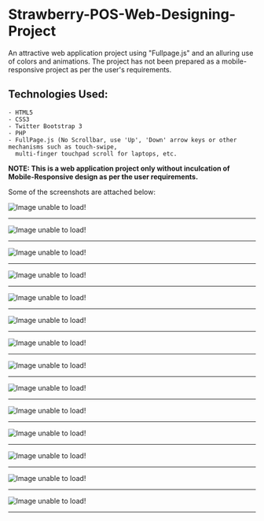 # Strawberry-POS-Web-Designing-Project  

An attractive web application project using "Fullpage.js" and an alluring use of colors and animations. The project has not been prepared as a mobile-responsive project as per the user's requirements.    

## Technologies Used:  
    - HTML5
    - CSS3
    - Twitter Bootstrap 3
    - PHP
    - FullPage.js (No Scrollbar, use 'Up', 'Down' arrow keys or other mechanisms such as touch-swipe,
      multi-finger touchpad scroll for laptops, etc.
    
__NOTE: This is a web application project only without inculcation of Mobile-Responsive design as per the user requirements.__
    
Some of the screenshots are attached below:    

![Image unable to load!](/Strawberry%20POS/Screenshots/1.png)  
  
-----------------------------------------
  
![Image unable to load!](/Strawberry%20POS/Screenshots/2.png)  
  
-----------------------------------------
  
![Image unable to load!](/Strawberry%20POS/Screenshots/3.png)  
  
-----------------------------------------
  
![Image unable to load!](/Strawberry%20POS/Screenshots/4.png)  
  
-----------------------------------------
  
![Image unable to load!](/Strawberry%20POS/Screenshots/5.png)  
  
-----------------------------------------
  
![Image unable to load!](/Strawberry%20POS/Screenshots/6.png)  
  
-----------------------------------------
  
![Image unable to load!](/Strawberry%20POS/Screenshots/7.png)  
  
-----------------------------------------
  
![Image unable to load!](/Strawberry%20POS/Screenshots/8.png)  
  
-----------------------------------------
  
![Image unable to load!](/Strawberry%20POS/Screenshots/9.png)  
  
-----------------------------------------
  
![Image unable to load!](/Strawberry%20POS/Screenshots/10.png)  
  
-----------------------------------------
  
![Image unable to load!](/Strawberry%20POS/Screenshots/11.png)  
  
-----------------------------------------
  
![Image unable to load!](/Strawberry%20POS/Screenshots/12.png)  
  
-----------------------------------------
  
![Image unable to load!](/Strawberry%20POS/Screenshots/13.png)  
  
-----------------------------------------
  
![Image unable to load!](/Strawberry%20POS/Screenshots/14.png)  
  
-----------------------------------------
  

